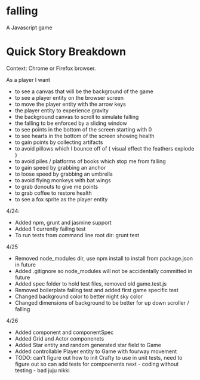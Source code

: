 # falling
A Javascript game

# Quick Story Breakdown
Context: Chrome or Firefox browser.

As a player I want
* to see a canvas that will be the background of the game
* to see a player entity on the browser screen
* to move the player entity with the arrow keys
* the player entity to experience gravity
* the background canvas to scroll to simulate falling
* the falling to be enforced by a sliding window
* to see points in the bottom of the screen starting with 0
* to see hearts in the bottom of the screen showing health
* to gain points by collecting artifacts
* to avoid pillows which I bounce off of ( visual effect the feathers explode )
* to avoid piles / platforms of books which stop me from falling
* to gain speed by grabbing an anchor
* to loose speed by grabbing an umbrella
* to avoid flying monkeys with bat wings
* to grab donouts to give me points
* to grab coffee to restore health
* to see a fox sprite as the player entity

4/24:
* Added npm, grunt and jasmine support
* Added 1 currently failing test
* To run tests from command line root dir:  grunt test

4/25
* Removed node_modules dir, use npm install to install from package.json in future
* Added .gitignore so node_modules will not be accidentally committed in future
* Added spec folder to hold test files, removed old game.test.js
* Removed boilerplate failing test and added first game specific test
* Changed background color to better night sky color
* Changed dimensions of background to be better for up down scroller / falling

4/26
* Added component and componentSpec
* Added Grid and Actor componenets
* Added Star entity and random generated star field to Game
* Added controllable Player entity to Game with fourway movement
* TODO: can't figure out how to init Crafty to use in unit tests, need to figure out so can add tests for compoenents next - coding without testing - bad juju nikki
